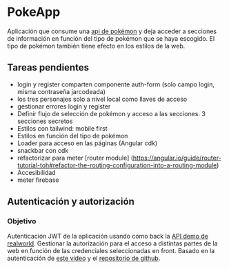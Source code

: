 # PokeApp

Aplicación que consume una [api de pokémon](https://pokeapi.co/docs/v2) y deja acceder a secciones de  información en función del tipo de pokémon que se haya escogido. El tipo de pokémon también tiene efecto en los estilos de la web. 


## Tareas pendientes
- login y register comparten componente auth-form (solo campo login, misma contraseña jarcodeada)
- los tres personajes solo a nivel local como llaves de acceso
- gestionar errores login y register
- Definir flujo de selección de pokémon y acceso a las secciones. 3 secciones secretos
- Estilos con tailwind: mobile first
- Estilos en función del tipo de pokémon
- Loader para acceso en las páginas (Angular cdk)
- snackbar con cdk
- refactorizar para meter [router module] (https://angular.io/guide/router-tutorial-toh#refactor-the-routing-configuration-into-a-routing-module)
- Accesibilidad
- meter firebase 

## Autenticación y autorización

### Objetivo 
Autenticación JWT de la aplicación usando como back la [API demo de realworld](https://realworld-docs.netlify.app/docs/specs/frontend-specs/swagger/). Gestionar la autorización para el acceso a distintas partes de la web en función de las credenciales seleccionadas en front.
Basado en la autenticación de [este vídeo](https://www.youtube.com/watch?v=foUS5JlDlCs) y el [repositorio de github](https://github.com/joshuamorony/angularstart-chat).

